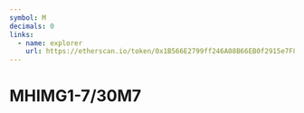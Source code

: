 ```yaml
---
symbol: M
decimals: 0
links:
  - name: explorer
    url: https://etherscan.io/token/0x1B566E2799ff246A08B66EB0f2915e7F8Cd2Ae8E
---
```


# MHIMG1-7/30M7
